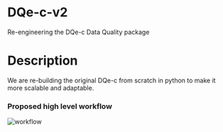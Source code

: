 # DQe-c-v2
Re-engineering the DQe-c Data Quality package

# Description
We are re-building the original DQe-c from scratch in python to make it more scalable and adaptable.
### Proposed high level workflow

![workflow](images/workflow.png)

